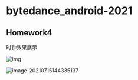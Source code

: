 # bytedance_android-2021

## Homework4



时钟效果展示

![img](https://pic.raynor.top/images/2021/07/15/_LCP0N5HTJ8URDAYVQ.png)

![image-20210715144335137](https://pic.raynor.top/images/2021/07/15/image-20210715144335137.png)

